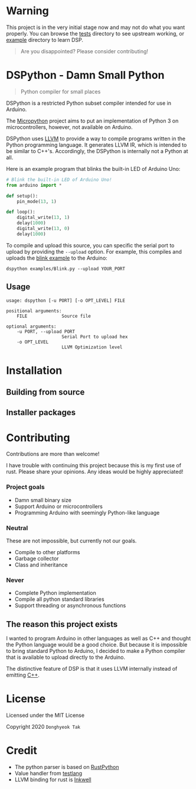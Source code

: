 # Warning
This project is in the very initial stage now and may not do what you want properly.
You can browse the [tests](https://github.com/tdh8316/dsp/tree/master/tests) directory to see upstream working,
or [example](https://github.com/tdh8316/dsp/tree/master/examples) directory to learn DSP.

> Are you disappointed? Please consider contributing!

# DSPython - Damn Small Python
> Python compiler for small places

DSPython is a restricted Python subset compiler intended for use in Arduino.

The [Micropython](https://github.com/micropython/micropython) project aims to put an implementation of Python 3 on microcontrollers, however, not available on Arduino.

DSPython uses [LLVM](http://llvm.org/) to provide a way to compile programs written in the Python programming language.
It generates LLVM IR, which is intended to be similar to C++'s. Accordingly, the DSPython is internally not a Python at all.

Here is an example program that blinks the built-in LED of Arduino Uno:
```python
# Blink the built-in LED of Arduino Uno!
from arduino import *

def setup():
    pin_mode(13, 1)

def loop():
    digital_write(13, 1)
    delay(1000)
    digital_write(13, 0)
    delay(1000)
```

To compile and upload this source, you can specific the serial port to upload by providing the `--upload` option.
For example, this compiles and uploads the [blink example](https://github.com/tdh8316/dsp/tree/master/examples/Blink.py) to the Arduino:

```
dspython examples/Blink.py --upload YOUR_PORT
```

## Usage
```
usage: dspython [-u PORT] [-o OPT_LEVEL] FILE

positional arguments:
    FILE             Source file

optional arguments:
    -u PORT, --upload PORT
                     Serial Port to upload hex
    -o OPT_LEVEL
                     LLVM Optimization level
```

# Installation
## Building from source
## Installer packages

# Contributing
Contributions are more than welcome!

I have trouble with continuing this project because this is my first use of rust.
Please share your opinions. Any ideas would be highly appreciated!

### Project goals
 - Damn small binary size
 - Support Arduino or microcontrollers
 - Programming Arduino with seemingly Python-like language
### Neutral
These are not impossible, but currently not our goals.
 - Compile to other platforms
 - Garbage collector
 - Class and inheritance
### Never
 - Complete Python implementation
 - Compile all python standard libraries
 - Support threading or asynchronous functions

## The reason this project exists
I wanted to program Arduino in other languages as well as C++ and thought the Python language would be a good choice.
But because it is impossible to bring standard Python to Arduino, I decided to make a Python compiler that is available to upload directly to the Arduino.

The distinctive feature of DSP is that it uses LLVM internally instead of emitting [C++](https://arduino.github.io/arduino-cli/sketch-build-process/).

# License
Licensed under the MIT License

Copyright 2020 `Donghyeok Tak`

# Credit
- The python parser is based on [RustPython](https://github.com/RustPython/RustPython)
- Value handler from [testlang](https://github.com/AcrylicShrimp/testlang-rust/)
- LLVM binding for rust is [Inkwell](https://github.com/TheDan64/inkwell)

